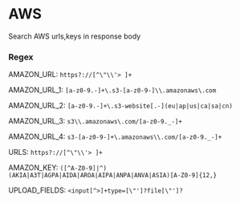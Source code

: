 # AWS
Search AWS urls,keys in response body
### Regex

AMAZON_URL: ```https?://[^\"\\'> ]+```

AMAZON_URL_1: ```[a-z0-9.-]+\.s3-[a-z0-9-]\\.amazonaws\.com```

AMAZON_URL_2: ```[a-z0-9.-]+\.s3-website[.-](eu|ap|us|ca|sa|cn)```

AMAZON_URL_3: ```s3\\.amazonaws\.com/[a-z0-9._-]+```

AMAZON_URL_4: ```s3-[a-z0-9-]+\.amazonaws\\.com/[a-z0-9._-]+```

URLS: ```https?://[^\"\\'> ]+```

AMAZON_KEY: ```([^A-Z0-9]|^)(AKIA|A3T|AGPA|AIDA|AROA|AIPA|ANPA|ANVA|ASIA)[A-Z0-9]{12,}```

UPLOAD_FIELDS: ```<input[^>]+type=[\"']?file[\"']?```
